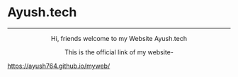 <h1>Ayush.tech</h1>

<hr>

<center>Hi, friends welcome to my Website Ayush.tech

This is the official link of my website-</center>

https://ayush764.github.io/myweb/
